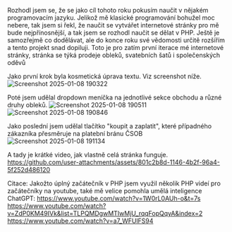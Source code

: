 Rozhodl jsem se, že se jako cíl tohoto roku pokusím naučit v nějakém programovacím jazyku. Jelikož mě klasické programování bohužel moc nebere, tak jsem si řekl, že naučit se vytvářet internetové stránky pro mě bude nejpřínosnější, a tak jsem se rozhodl naučit se dělat v PHP. Ještě je samozřejmě co dodělávat, ale do konce roku své vědomosti určitě rozšířím a tento projekt snad dopiluji.
Toto je pro zatím první iterace mé internetové stránky, stránka se týká prodeje obleků, svatebních šatů i společenských oděvů

Jako první krok byla kosmetická úprava textu. Viz screenshot níže.
![Screenshot 2025-01-08 190322](https://github.com/user-attachments/assets/4e1ce646-53e8-4bbe-b2a5-328ec10b6776)




Poté jsem udělal dropdown meníčka na jednotlivé sekce obchodu a různé druhy obleků.
![Screenshot 2025-01-08 190511](https://github.com/user-attachments/assets/bd2509a8-ba95-49c1-bcc4-3428e844e8d6)
![Screenshot 2025-01-08 190846](https://github.com/user-attachments/assets/a2625638-626d-4cfc-a8dc-43f297a704f7)

Jako poslední jsem udělal tlačítko "koupit a zaplatit", které případného zákazníka přesměruje na platební bránu ČSOB
![Screenshot 2025-01-08 191134](https://github.com/user-attachments/assets/5408d8e1-8522-49eb-82fc-2b0800b70450)

A tady je krátké video, jak vlastně celá stránka funguje.
https://github.com/user-attachments/assets/801c2b8d-1146-4b2f-96a4-5f252d486120

Citace:
Jakožto úplný začátečník v PHP jsem využil několik PHP videí pro začátečníky na youtube, také mě velice pomohla umělá inteligence ChatGPT:
https://www.youtube.com/watch?v=1W0rL0AUh-o&t=7s
https://www.youtube.com/watch?v=ZdP0KM49IVk&list=TLPQMDgwMTIwMjU_rqqFopQqyA&index=2
https://www.youtube.com/watch?v=a7_WFUlFS94
